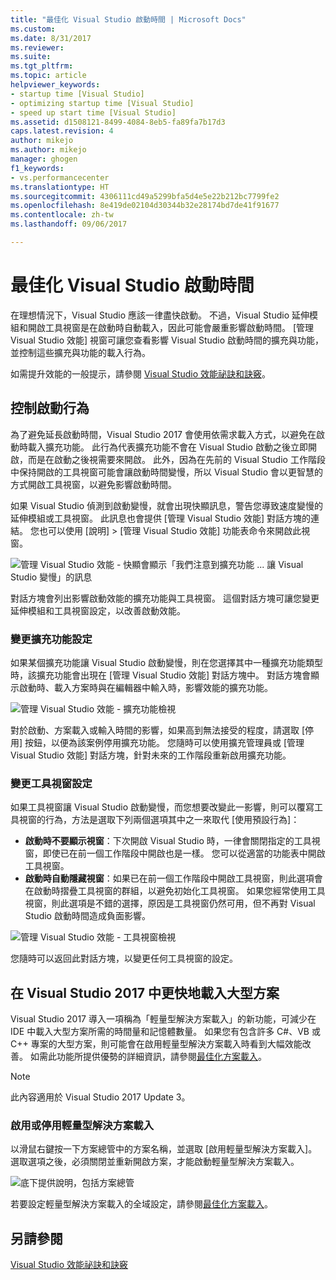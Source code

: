 ```yaml
---
title: "最佳化 Visual Studio 啟動時間 | Microsoft Docs"
ms.custom: 
ms.date: 8/31/2017
ms.reviewer: 
ms.suite: 
ms.tgt_pltfrm: 
ms.topic: article
helpviewer_keywords:
- startup time [Visual Studio]
- optimizing startup time [Visual Studio]
- speed up start time [Visual Studio]
ms.assetid: d1508121-8499-4084-8eb5-fa89fa7b17d3
caps.latest.revision: 4
author: mikejo
ms.author: mikejo
manager: ghogen
f1_keywords:
- vs.performancecenter
ms.translationtype: HT
ms.sourcegitcommit: 4306111cd49a5299bfa5d4e5e22b212bc7799fe2
ms.openlocfilehash: 8e419de02104d30344b32e28174bd7de41f91677
ms.contentlocale: zh-tw
ms.lasthandoff: 09/06/2017

---
```


# <a name="optimize-visual-studio-startup-time"></a>最佳化 Visual Studio 啟動時間
在理想情況下，Visual Studio 應該一律盡快啟動。 不過，Visual Studio 延伸模組和開啟工具視窗是在啟動時自動載入，因此可能會嚴重影響啟動時間。 [管理 Visual Studio 效能] 視窗可讓您查看影響 Visual Studio 啟動時間的擴充與功能，並控制這些擴充與功能的載入行為。

如需提升效能的一般提示，請參閱 [Visual Studio 效能祕訣和訣竅](../ide/visual-studio-performance-tips-and-tricks.md)。

## <a name="control-startup-behavior"></a>控制啟動行為

為了避免延長啟動時間，Visual Studio 2017 會使用依需求載入方式，以避免在啟動時載入擴充功能。 此行為代表擴充功能不會在 Visual Studio 啟動之後立即開啟，而是在啟動之後視需要來開啟。 此外，因為在先前的 Visual Studio 工作階段中保持開啟的工具視窗可能會讓啟動時間變慢，所以 Visual Studio 會以更智慧的方式開啟工具視窗，以避免影響啟動時間。

如果 Visual Studio 偵測到啟動變慢，就會出現快顯訊息，警告您導致速度變慢的延伸模組或工具視窗。 此訊息也會提供 [管理 Visual Studio 效能] 對話方塊的連結。 您也可以使用 [說明] > [管理 Visual Studio 效能] 功能表命令來開啟此視窗。

![管理 Visual Studio 效能 - 快顯會顯示「我們注意到擴充功能 ... 讓 Visual Studio 變慢」的訊息](../ide/media/vside_perfdialog_popup.png)

對話方塊會列出影響啟動效能的擴充功能與工具視窗。 這個對話方塊可讓您變更延伸模組和工具視窗設定，以改善啟動效能。

### <a name="change-extension-settings"></a>變更擴充功能設定

如果某個擴充功能讓 Visual Studio 啟動變慢，則在您選擇其中一種擴充功能類型時，該擴充功能會出現在 [管理 Visual Studio 效能] 對話方塊中。 對話方塊會顯示啟動時、載入方案時與在編輯器中輸入時，影響效能的擴充功能。

![管理 Visual Studio 效能 - 擴充功能檢視](../ide/media/vside_perfdialog_extensions.png)

對於啟動、方案載入或輸入時間的影響，如果高到無法接受的程度，請選取 [停用] 按鈕，以便為該案例停用擴充功能。 您隨時可以使用擴充管理員或 [管理 Visual Studio 效能] 對話方塊，針對未來的工作階段重新啟用擴充功能。

### <a name="change-tool-window-settings"></a>變更工具視窗設定

如果工具視窗讓 Visual Studio 啟動變慢，而您想要改變此一影響，則可以覆寫工具視窗的行為，方法是選取下列兩個選項其中之一來取代 [使用預設行為]：

- **啟動時不要顯示視窗**：下次開啟 Visual Studio 時，一律會關閉指定的工具視窗，即使已在前一個工作階段中開啟也是一樣。 您可以從適當的功能表中開啟工具視窗。
- **啟動時自動隱藏視窗**：如果已在前一個工作階段中開啟工具視窗，則此選項會在啟動時摺疊工具視窗的群組，以避免初始化工具視窗。 如果您經常使用工具視窗，則此選項是不錯的選擇，原因是工具視窗仍然可用，但不再對 Visual Studio 啟動時間造成負面影響。

![管理 Visual Studio 效能 - 工具視窗檢視](../ide/media/vside_perfdialog_toolwindows.png)

您隨時可以返回此對話方塊，以變更任何工具視窗的設定。

## <a name="speed_up_solution_load"></a>在 Visual Studio 2017 中更快地載入大型方案

Visual Studio 2017 導入一項稱為「輕量型解決方案載入」的新功能，可減少在 IDE 中載入大型方案所需的時間量和記憶體數量。 如果您有包含許多 C#、VB 或 C++ 專案的大型方案，則可能會在啟用輕量型解決方案載入時看到大幅效能改善。 如需此功能所提供優勢的詳細資訊，請參閱[最佳化方案載入](../ide/optimize-solution-loading-in-visual-studio)。

> [!NOTE]
> 此內容適用於 Visual Studio 2017 Update 3。

### <a name="enable-or-disable-lightweight-solution-load"></a>啟用或停用輕量型解決方案載入

以滑鼠右鍵按一下方案總管中的方案名稱，並選取 [啟用輕量型解決方案載入]。 選取選項之後，必須關閉並重新開啟方案，才能啟動輕量型解決方案載入。

![底下提供說明，包括方案總管](../ide/media/VSIDE_LSL_Solution_Setting.png)

若要設定輕量型解決方案載入的全域設定，請參閱[最佳化方案載入](../ide/optimize-solution-loading-in-visual-studio.md#global_solution_load_settings)。

## <a name="see-also"></a>另請參閱
[Visual Studio 效能祕訣和訣竅](../ide/visual-studio-performance-tips-and-tricks.md)

